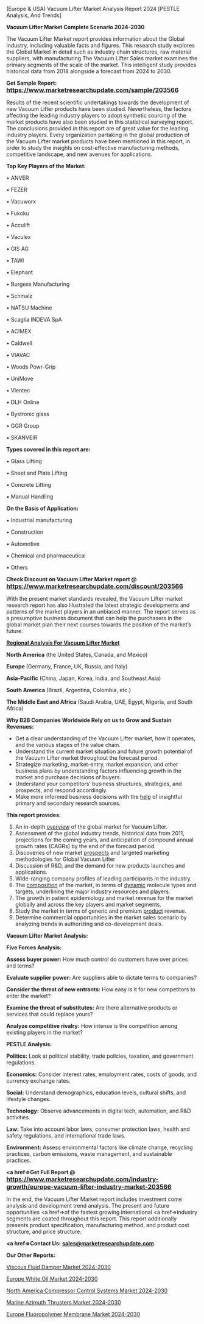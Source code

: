  (Europe & USA) Vacuum Lifter Market Analysis Report 2024 [PESTLE Analysis, And Trends]

<strong>Vacuum Lifter Market Complete Scenario 2024-2030</strong>

The Vacuum Lifter Market report provides information about the Global industry, including valuable facts and figures. This research study explores the Global Market in detail such as industry chain structures, raw material suppliers, with manufacturing The Vacuum Lifter Sales market examines the primary segments of the scale of the market. This intelligent study provides historical data from 2018 alongside a forecast from 2024 to 2030.

<strong>Get Sample Report: <a href=https://www.marketresearchupdate.com/sample/203566><font size=3 color=#0000ff>https://www.marketresearchupdate.com/sample/203566</font></a></strong>

Results of the recent scientific undertakings towards the development of new Vacuum Lifter products have been studied. Nevertheless, the factors affecting the leading industry players to adopt synthetic sourcing of the market products have also been studied in this statistical surveying report. The conclusions provided in this report are of great value for the leading industry players. Every organization partaking in the global production of the Vacuum Lifter market products have been mentioned in this report, in order to study the insights on cost-effective manufacturing methods, competitive landscape, and new avenues for applications.

<strong>Top Key Players of the Market:</strong>

• ANVER

• FEZER

• Vacuworx

• Fukoku

• Acculift

• Vaculex

• GIS AG

• TAWI

• Elephant

• Burgess Manufacturing

• Schmalz

• NATSU Machine

• Scaglia INDEVA SpA

• ACIMEX

• Caldwell

• VIAVAC

• Woods Powr-Grip

• UniMove

• Vlentec

• DLH Online

• Bystronic glass

• GGR Group

• SKANVEIR

<strong>Types covered in this report are: </strong>

• Glass Lifting

• Sheet and Plate Lifting

• Concrete Lifting

• Manual Handling

<strong>On the Basis of Application:</strong>

• Industrial manufacturing

• Construction

• Automotive

• Chemical and pharmaceutical

• Others

<strong>Check Discount on Vacuum Lifter Market report @ <a href=https://www.marketresearchupdate.com/discount/203566><font size=3 color=#0000ff>https://www.marketresearchupdate.com/discount/203566</font></a></strong>

With the present market standards revealed, the Vacuum Lifter market research report has also illustrated the latest strategic developments and patterns of the market players in an unbiased manner. The report serves as a presumptive business document that can help the purchasers in the global market plan their next courses towards the position of the market’s future.

<strong><u><b>Regional Analysis For Vacuum Lifter Market</b></u></strong>

<strong><b>North America</b></strong> (the United States, Canada, and Mexico)

<strong><b>Europe </b></strong>(Germany, France, UK, Russia, and Italy)

<strong><b>Asia-Pacific</b></strong> (China, Japan, Korea, India, and Southeast Asia)

<strong><b>South America</b></strong> (Brazil, Argentina, Colombia, etc.)

<strong><b>The Middle East and Africa</b></strong> (Saudi Arabia, UAE, Egypt, Nigeria, and South Africa)

<strong>Why B2B Companies Worldwide Rely on us to Grow and Sustain Revenues:</strong>
<ul>
  <li>Get a clear understanding of the Vacuum Lifter market, how it operates, and the various stages of the value chain.</li>
  <li>Understand the current market situation and future growth potential of the Vacuum Lifter market throughout the forecast period.</li>
  <li>Strategize marketing, market-entry, market expansion, and other business plans by understanding factors influencing growth in the market and purchase decisions of buyers.</li>
  <li>Understand your competitors’ business structures, strategies, and prospects, and respond accordingly.</li>
  <li>Make more informed business decisions with the <a href=ASDF991299>help</a> of insightful primary and secondary research sources.</li>
</ul>
<strong>This report provides:</strong>
<ol>
  <li>An in-depth <a href=>overview</a> of the global market for Vacuum Lifter.</li>
  <li>Assessment of the global industry trends, historical data from 2011, projections for the coming years, and anticipation of compound annual growth rates (CAGRs) by the end of the forecast period.</li>
  <li>Discoveries of new market <a href=>prospects</a> and targeted marketing methodologies for Global Vacuum Lifter</li>
  <li>Discussion of R&amp;D, and the demand for new products launches and applications.</li>
  <li>Wide-ranging company profiles of leading participants in the industry.</li>
  <li>The <a href=ASDF881288>composition</a> of the market, in terms of <a href=>dynamic</a> molecule types and targets, underlining the major industry resources and players.</li>
  <li>The growth in patient epidemiology and market revenue for the market globally and across the key players and market segments.</li>
  <li>Study the market in terms of generic and premium <a href=>product</a> revenue.</li>
  <li>Determine commercial opportunities in the market sales scenario by analyzing trends in authorizing and co-development deals.</li>
</ol>

<strong>Vacuum Lifter Market Analysis:</strong>

<strong>Five Forces Analysis:</strong>

<strong>Assess buyer power:</strong> How much control do customers have over prices and terms?

<strong>Evaluate supplier power:</strong> Are suppliers able to dictate terms to companies?

<strong>Consider the threat of new entrants:</strong> How easy is it for new competitors to enter the market?

<strong>Examine the threat of substitutes:</strong> Are there alternative products or services that could replace yours?

<strong>Analyze competitive rivalry:</strong> How intense is the competition among existing players in the market?

<strong>PESTLE Analysis:</strong>

<strong>Politics:</strong> Look at political stability, trade policies, taxation, and government regulations.

<strong>Economics:</strong> Consider interest rates, employment rates, costs of goods, and currency exchange rates.

<strong>Social:</strong> Understand demographics, education levels, cultural shifts, and lifestyle changes.

<strong>Technology:</strong> Observe advancements in digital tech, automation, and R&D activities.

<strong>Law:</strong> Take into account labor laws, consumer protection laws, health and safety regulations, and international trade laws.

<strong>Environment:</strong> Assess environmental factors like climate change, recycling practices, carbon emissions, waste management, and sustainable practices.

<strong><a href=>Get Full Report</a> @ <a href=https://www.marketresearchupdate.com/industry-growth/europe-vacuum-lifter-industry-market-203566><font size=3 color=#0000ff>https://www.marketresearchupdate.com/industry-growth/europe-vacuum-lifter-industry-market-203566</font></a></strong>

In the end, the Vacuum Lifter Market report includes investment come analysis and development trend analysis. The present and future opportunities <a href=>of</a> the fastest growing international <a href=>industry</a> segments are coated throughout this report. This report additionally presents product specification, manufacturing method, and product cost structure, and price structure.

<strong><a href=><strong>Contact Us:</strong></a></strong>
<strong>sales@marketresearchupdate.com</strong>

<strong>Our Other Reports:</strong>

<a href=https://www.linkedin.com/pulse/viscous-fluid-damper-market-growth-possibilities>Viscous Fluid Damper Market 2024-2030</a>

<a href=https://www.linkedin.com/pulse/europe-white-oil-market-size-share-trends-growth-analysis>Europe White Oil Market 2024-2030</a>

<a href=https://www.linkedin.com/pulse/north-america-compressor-control-systems-market-advancing>North America Compressor Control Systems Market 2024-2030</a>

<a href=https://www.linkedin.com/pulse/marine-azimuth-thrusters-market-analysis-raa9f/>Marine Azimuth Thrusters Market 2024-2030</a>

<a href=https://www.linkedin.com/pulse/europe-fluoropolymer-membrane-market-0lc2f/>Europe Fluoropolymer Membrane Market 2024-2030</a>

